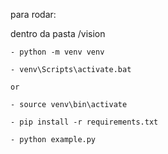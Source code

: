 para rodar:


dentro da pasta /vision

    - python -m venv venv

    - venv\Scripts\activate.bat

    or

    - source venv\bin\activate

    - pip install -r requirements.txt

    - python example.py



